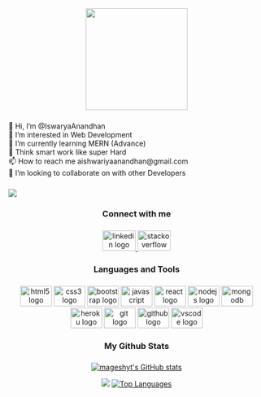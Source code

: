 <div align="center">
  <img height="200" src="https://camo.githubusercontent.com/706457c438d2031942745299f52de650adf45a3b87de1ded443696b405dd881d/68747470733a2f2f63646e2e6472696262626c652e636f6d2f75736572732f343035353439342f73637265656e73686f74732f31353231353735362f6d656469612f64326236366334636130313932616132366431303334343862336431353138622e676966"  />
</div>

###

<p align="left">👋 Hi, I’m @IswaryaAnandhan<br> 👀 I’m interested in Web Development <br>🌱 I’m currently learning MERN (Advance)<br> 💬 Think smart work like super Hard <br>📫 How to reach me aishwariyaanandhan@gmail.com <br>💞️ I’m looking to collaborate on with other Developers</p>

###

<div align="left">
  <img src="https://visitor-badge.laobi.icu/badge?page_id=IswaryaAnandhan.IswaryaAnandhan&"  />
</div>

###

<h3 align="center">Connect with me</h3>

###

<div align="center">
  <a href="https://www.linkedin.com/in/iswarya-a-5bb2211b7/" target="_blank">
    <img src="https://raw.githubusercontent.com/maurodesouza/profile-readme-generator/master/src/assets/icons/social/linkedin/default.svg" width="65" height="40" alt="linkedin logo"  />
  </a>
  <a href="https://stackoverflow.com/users/20425868/iswaryaananthan" target="_blank">
    <img src="https://raw.githubusercontent.com/maurodesouza/profile-readme-generator/master/src/assets/icons/social/stackoverflow/default.svg" width="65" height="40" alt="stackoverflow logo"  />
  </a>
</div>

###

<h3 align="center">Languages and Tools</h3>

###

<div align="center">
  <img src="https://cdn.jsdelivr.net/gh/devicons/devicon/icons/html5/html5-original.svg" height="40" width="62" alt="html5 logo"  />
  <img src="https://cdn.jsdelivr.net/gh/devicons/devicon/icons/css3/css3-original.svg" height="40" width="62" alt="css3 logo"  />
  <img src="https://cdn.jsdelivr.net/gh/devicons/devicon/icons/bootstrap/bootstrap-original.svg" height="40" width="62" alt="bootstrap logo"  />
  <img src="https://cdn.jsdelivr.net/gh/devicons/devicon/icons/javascript/javascript-original.svg" height="40" width="62" alt="javascript logo"  />
  <img src="https://cdn.jsdelivr.net/gh/devicons/devicon/icons/react/react-original.svg" height="40" width="62" alt="react logo"  />
  <img src="https://cdn.jsdelivr.net/gh/devicons/devicon/icons/nodejs/nodejs-original.svg" height="40" width="62" alt="nodejs logo"  />
  <img src="https://cdn.jsdelivr.net/gh/devicons/devicon/icons/mongodb/mongodb-original.svg" height="40" width="62" alt="mongodb logo"  />
  <img src="https://cdn.jsdelivr.net/gh/devicons/devicon/icons/heroku/heroku-original.svg" height="40" width="62" alt="heroku logo"  />
  <img src="https://cdn.jsdelivr.net/gh/devicons/devicon/icons/git/git-original.svg" height="40" width="62" alt="git logo"  />
  <img src="https://cdn.jsdelivr.net/gh/devicons/devicon/icons/github/github-original.svg" height="40" width="62" alt="github logo"  />
  <img src="https://cdn.jsdelivr.net/gh/devicons/devicon/icons/vscode/vscode-original.svg" height="40" width="62" alt="vscode logo"  />
</div>

###

<h3 align="center">My Github Stats</h3>

###

<div align="center">
  <a align="left" href="http://www.github.com/Ramraghul"><img src="https://github-readme-stats.vercel.app/api?username=IswaryaAnandhan&show_icons=true&hide=&count_private=true&title_color=0891b2&text_color=ffffff&icon_color=0891b2&bg_color=27272a&hide_border=true&show_icons=true" alt="mageshyt's GitHub stats" /></a>
  
<a align="right" href="http://www.github.com/IswaryaAnandhan"><img src="https://github-readme-streak-stats.herokuapp.com/?user=IswaryaAnandhan&stroke=ffffff&background=27272a&ring=0891b2&fire=0891b2&currStreakNum=ffffff&currStreakLabel=0891b2&sideNums=ffffff&sideLabels=ffffff&dates=ffffff&hide_border=true" /></a>
<a href="https://github.com/IswaryaAnandhan" align="left"><img src="https://github-readme-stats.vercel.app/api/top-langs/?username=IswaryaAnandhan&langs_count=10&title_color=0891b2&text_color=ffffff&icon_color=0891b2&bg_color=27272a&hide_border=true&locale=en&custom_title=Top%20%Languages" alt="Top Languages" /></a>
</div>



